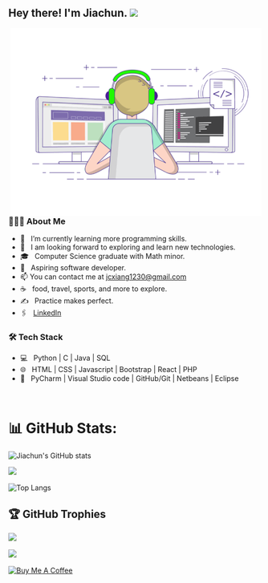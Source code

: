 <h2> Hey there! I'm Jiachun. <img src="https://github.com/souvikguria98/souvikguria98/blob/master/Hi.gif" width="25"></h2>
<img align="right" alt="GIF" src="https://raw.githubusercontent.com/devSouvik/devSouvik/master/gif3.gif" width="500"/>

<h3> 👨🏻‍💻 About Me </h3>

- 🔭 &nbsp; I’m currently learning more programming skills.
- 🤔 &nbsp; I am looking forward to exploring and learn new technologies.
- 🎓 &nbsp; Computer Science graduate with Math minor.
- 💼 &nbsp; Aspiring software developer.
- 📫 You can contact me at jcxiang1230@gmail.com
- ☕ &nbsp; food, travel, sports, and more to explore.
- ✍️ &nbsp; Practice makes perfect.
- 🖇️ &nbsp; [LinkedIn](https://www.linkedin.com/in/jiachunlilyxiang/)
<h3>🛠 Tech Stack</h3>

- 💻 &nbsp; Python | C | Java | SQL
- 🌐 &nbsp; HTML | CSS | Javascript | Bootstrap | React | PHP
- 🔧 &nbsp; PyCharm | Visual Studio code | GitHub/Git | Netbeans | Eclipse

<br>




# 📊 GitHub Stats:
![Jiachun's GitHub stats](https://github-readme-stats-sigma-five.vercel.app/api?username=mpa-mxiang&show_icons=true&theme=nightowl)

![](https://github-readme-streak-stats.herokuapp.com/?user=mpa-mxiang&theme=nightowl&hide_border=false)


![Top Langs](https://github-readme-stats.vercel.app/api/top-langs/?username=mpa-mxiang&theme=nightowl&layout=compact)




## 🏆 GitHub Trophies
![](https://github-profile-trophy.vercel.app/?username=mpa-mxiang&theme=matrix&no-frame=false&no-bg=false&margin-w=4)




<img display="none" src="https://profile-counter.glitch.me/mpa-mxiang/count.svg" />



<a href="https://www.buymeacoffee.com/max997123T" target="_blank"><img src="https://cdn.buymeacoffee.com/buttons/v2/default-yellow.png" alt="Buy Me A Coffee" style="height: 60px !important;width: 217px !important;" ></a>
